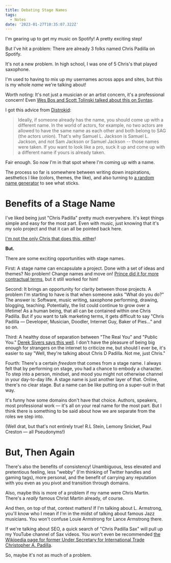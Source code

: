 ```yaml
---
title: Debating Stage Names
tags:
  - Notes
date: '2023-01-27T10:35:07.322Z'
---
```


I'm gearing up to get my music on Spotify! A pretty exciting step!

But I've hit a problem: There are already 3 folks named Chris Padilla on Spotify.

It's not a new problem. In high school, I was one of 5 Chris's that played saxophone.

I'm used to having to mix up my usernames across apps and sites, but this is my whole _name_ we're talking about!

Worth noting: It's not just a musician or an artist concern, it's a professional concern! Even [Wes Bos and Scott Tolinski talked about this on Syntax](https://syntax.fm/show/342/potluck-video-hosting-fake-names-portfolio-projects-monorepos-apis-tlds-recording-tips-more).

I got this advice from [Distrokid](https://support.distrokid.com/hc/en-us/articles/360013534234-Will-It-Cause-Problems-If-There-s-Another-Artist-with-the-Same-Name-as-Me-):

> Ideally, if someone already has the name, you should come up with a different name. In the world of actors, for example, no two actors are allowed to have the same name as each other and both belong to SAG (the actors union). That's why Samuel L. Jackson is Samuel L. Jackson, and not Sam Jackson or Samuel Jackson -- those names were taken. If you want to look like a pro, suck it up and come up with a different name if yours is already taken.

Fair enough. So now I'm in that spot where I'm coming up with a name.

The process so far is somewhere between writing down inspirations, aesthetics I like (colors, themes, the like), and also turning to [a random name generator](https://jimpix.co.uk/words/random-username-generator.asp#results) to see what sticks.

# Benefits of a Stage Name

I've liked being just "Chris Padilla" pretty much everywhere. It's kept things simple and easy for the most part. Even with music, just knowing that it's my solo project and that it can all be pointed back here.

[I'm not the only Chris that does this, either](https://chriscoyier.net/2010/02/25/one/)!

**But.**

There are some exciting opportunities with stage names.

First: A stage name can encapsulate a project. Done with a set of ideas and themes? No problem! Change names and move on! [Prince did it for more contractual terms](https://www.bbc.com/news/magazine-36107590), but it still worked for him!

Second: It brings an opportunity for clarity between those projects. A problem I'm starting to have is that when someone asks "What do you do?" The answer is: Software, music writing, saxophone performing, drawing, blogging, teaching. Potentially, the list could continue to grow over a lifetime! As a human being, that all can be contained within one Chris Padilla. But if you want to talk marketing terms, it gets difficult to say "Chris Padilla — Developer, Musician, Doodler, Internet Guy, Baker of Pies..." and so on.

Third: A healthy dose of separation between "The Real You" and "Public You." [Derek Sivers says this well](https://sive.rs/publicu). I don't have the pleasure of being big enough for strangers on the internet to criticize me, but should I ever be, it's easier to say "Well, they're talking about Chris D Padilla. Not me, just Chris."

Fourth: There's a certain _freedom_ that comes from a stage name. I always felt that by performing on stage, you had a chance to embody a character. To step into a person, mindset, and mood you might not otherwise channel in your day-to-day life. A stage name is just another layer of that. Online, there's no clear stage. But a name can be like putting on a super-suit in that way.

It's funny how some domains don't have that choice. Authors, speakers, most professional work — it's all on your real name for the most part. But I think there is something to be said about how we are separate from the roles we step into.

(Well drat, but that's not entirely true! R.L Stein, Lemony Snicket, Paul Creston — all Pseudonyms!)

# But, Then Again

There's also the benefits of consistency! Unambiguous, less elevated and pretentious feeling, less "webby" (I'm thinking of Twitter handles and gaming tags), more personal, and the benefit of carrying any reputation with you even as you pivot and transition through domains.

Also, maybe this is more of a problem if my name were Chris Martin. There's a _really_ famous Christ Martin already, of course.

And then, on top of that, context matters! If I'm talking about L. Armstrong, you'll know who I mean if I'm in the midst of talking about famous Jazz musicians. You won't confuse Louie Armstrong for Lance Armstrong there.

If we're talking about SEO, a quick search of "Chris Padilla Sax" will pull up my YouTube channel of Sax videos. You won't even be recommended [the Wikipedia page for former Under Secretary for International Trade Christopher A. Padilla](https://en.wikipedia.org/wiki/Christopher_A._Padilla).

So, maybe it's not as much of a problem.
